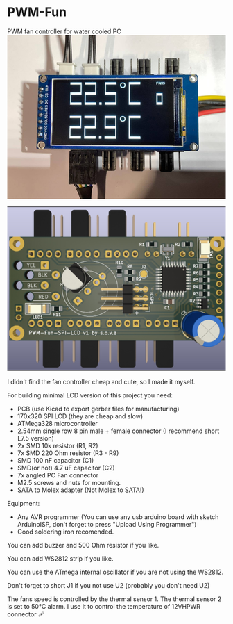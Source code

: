 # PWM-Fun
PWM fan controller for water cooled PC
![screenshot](photo.jpg)

![screenshot](render.jpg)

I didn't find the fan controller cheap and cute, so I made it myself.

For building minimal LCD version of this project you need:
* PCB (use Kicad to export gerber files for manufacturing)
* 170x320 SPI LCD (they are cheap and slow)
* ATMega328 microcontroller
* 2.54mm single row 8 pin male + female connector (I recommend short L7.5 version)
* 2x SMD 10k resistor (R1, R2)
* 7x SMD 220 Ohm resistor (R3 - R9)
* SMD 100 nF capacitor (C1)
* SMD(or not) 4.7 uF capacitor (C2)
* 7x angled PC Fan connector  
* M2.5 screws and nuts for mounting.
* SATA to Molex adapter (Not Molex to SATA!)

Equipment:
* Any AVR programmer (You can use any usb arduino board with sketch ArduinoISP, don't forget to press "Upload Using Programmer")
* Good soldering iron recomended.

You can add buzzer and 500 Ohm resistor if you like.

You can add WS2812 strip if you like.

You can use the ATmega internal oscillator if you are not using the WS2812.

Don't forget to short J1 if you not use U2 (probably you don't need U2)

The fans speed is controlled by the thermal sensor 1. The thermal sensor 2 is set to 50°C alarm. I use it to control the temperature of 12VHPWR connector 🩹
